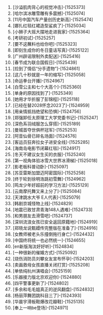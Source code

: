 
1. [沙溢肌肉背心的视觉冲击]-[1525373]
1. [哈尔滨冰雕雪雕有多震撼]-[1525074]
1. [11月中国汽车产量创历史新高]-[1525474]
1. [娜扎红毯红裙造型鲨疯了]-[1525034]
1. [小狮子大摇大摆地走进我家]-[1525364]
1. [考研初试]-[1525257]
1. [要不这蘸料也给你吧]-[1525323]
1. [即刻生成你的冬日童话写真]-[1525122]
1. [广州辟谣限制外卖配送]-[1525416]
1. [春节成为联合国假日]-[1525439]
1. [捡到了情侣“分手遗物”]-[1524861]
1. [这几十秒就是一年的缩写]-[1525058]
1. [命运拳台开播]-[1524967]
1. [白雪公主和七个大高个]-[1525360]
1. [单身的原因找到了]-[1525349]
1. [她用才华折服了彭锦程]-[1525118]
1. [已经在替2028怀念2023了]-[1524959]
1. [用亲情抵挡绝望和恐惧]-[1524756]
1. [郑强卸任太原理工大学党委书记]-[1525247]
1. [深色系羽绒服怎么穿搭]-[1525189]
1. [曼城首夺世俱杯冠军]-[1525253]
1. [阿音仙骨已碎名场面]-[1524576]
1. [客运员狂奔拉女子进安全线]-[1525285]
1. [海南岛电影节闭幕红毯]-[1524917]
1. [冬天不建议女生买的衣服]-[1525240]
1. [第一视角体验冰雪大世界冰滑梯]-[1525018]
1. [影老板科普动卧]-[1525097]
1. [苏亚雷斯加盟迈阿密国际]-[1525258]
1. [终于轮到徐明浩跳初雪舞]-[1524962]
1. [鸣龙少年好超前的学习方法]-[1525129]
1. [云南摩托舞又来上分了]-[1525084]
1. [天津跳水大爷 E人代表]-[1525079]
1. [韩剧京城怪物上线]-[1524829]
1. [地震已致甘肃青海148人遇难]-[1524733]
1. [和男朋友去滑雪吧]-[1524737]
1. [深圳流浪女孩已安全返回原籍地]-[1524919]
1. [郑晓龙说甄嬛传完整版在准备了]-[1524916]
1. [女教师被老头乐撞倒拖行身亡]-[1524432]
1. [中国终将统一也必然统一]-[1524655]
1. [en新版淘汰好好听]-[1524834]
1. [一种很新的催婚方式]-[1525092]
1. [烧伤消防员刘攀女友宣布怀孕]-[1524203]
1. [卖画救母女孩直播关闭打赏]-[1525208]
1. [单依纯杭州演唱会]-[1525159]
1. [乐器接力版北京欢迎你]-[1524880]
1. [四平警事更新了]-[1524802]
1. [多余和毛毛姐真正的逆风翻盘]-[1524832]
1. [杨丽萍舞团跳科目三了]-[1524393]
1. [华晨宇滑板鞋爆改花瓣鞋]-[1525135]
1. [奉上一响be登场]-[1524971]